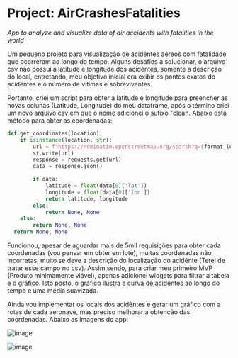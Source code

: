 # Project: AirCrashesFatalities
*App to analyze and visualize data of air accidents with fatalities in the world*

Um pequeno projeto para visualização de acidêntes aéreos com fatalidade que ocorreram ao longo do tempo. Alguns desafios a solucionar, o arquivo csv não possui a latitude e 
longitude dos acidêntes, somente a descrição do local, entretando, meu objetivo inicial era exibir os pontos exatos do acidêntes e o número de vitimas e sobreviventes. 

Portanto, criei um script para obter a latitude e longitude para preencher as novas colunas (Latitude, Longitude) do meu dataframe, após o término criei um novo arquivo csv em que o nome adicionei o sufixo "clean. Abaixo está método para obter as coordenadas:

```python
def get_coordinates(location):
    if isinstance(location, str):
        url = f"https://nominatim.openstreetmap.org/search?q={format_location(location)}&format=json"
        st.write(url)
        response = requests.get(url)
        data = response.json()

        if data:
            latitude = float(data[0]['lat'])
            longitude = float(data[0]['lon'])
            return latitude, longitude
        else:
            return None, None
    else:
        return None, None
  return None, None
```
Funcionou, apesar de aguardar mais de 5mil requisições para obter cada coordenadas (vou pensar em obter em lote), muitas coordenadas não incorretas, muito se deve a 
descrição do localização do acidênte (Terei de tratar esse campo no csv). Assim sendo, para criar meu primeiro MVP (Produto minimamente viável), apenas adicionei widgets para
filtrar a tabela e o gráfico. Isto posto, o gráfico ilustra a curva de acidêntes ao longo do tempo e uma média suavizada.

Ainda vou implementar os locais dos acidêntes e gerar um gráfico com a rotas de cada aeronave, mas preciso melhorar a obtenção das coordenadas. Abaixo as imagens do app:

![image](https://github.com/gbaere/AirCrashesFatalities/assets/397533/fe0b520b-b3c1-4768-a11e-533af4c32dde)

![image](https://github.com/gbaere/AirCrashesFatalities/assets/397533/c120243b-befb-47fb-b45e-f21741e49ef5)


